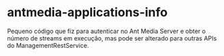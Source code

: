 # antmedia-applications-info
Pequeno código que fiz para autenticar no Ant Media Server e obter o número de streams em execução, mas pode ser alterado para outras APIs do ManagementRestService.
